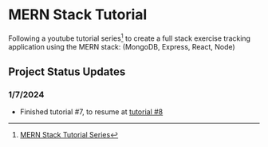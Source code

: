 # MERN Stack Tutorial
Following a youtube tutorial series[^1] to create a full stack exercise tracking application using the MERN stack: (MongoDB, Express, React, Node)

## Project Status Updates
### 1/7/2024
- Finished tutorial #7, to resume at [tutorial #8](https://www.youtube.com/watch?v=bx4nk7kBS10&list=PL4cUxeGkcC9iJ_KkrkBZWZRHVwnzLIoUE&index=8)



[^1]: [MERN Stack Tutorial Series](https://www.youtube.com/watch?v=98BzS5Oz5E4&list=PL4cUxeGkcC9iJ_KkrkBZWZRHVwnzLIoUE)

